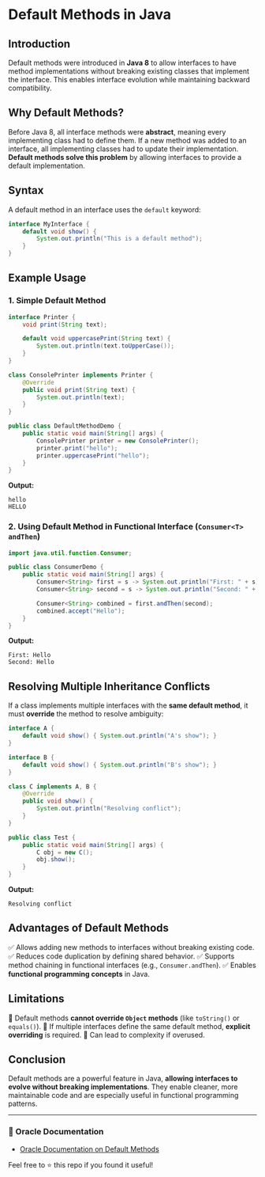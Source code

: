 # Default Methods in Java

## Introduction
Default methods were introduced in **Java 8** to allow interfaces to have method implementations without breaking existing classes that implement the interface. This enables interface evolution while maintaining backward compatibility.

## Why Default Methods?
Before Java 8, all interface methods were **abstract**, meaning every implementing class had to define them. If a new method was added to an interface, all implementing classes had to update their implementation. **Default methods solve this problem** by allowing interfaces to provide a default implementation.

## Syntax
A default method in an interface uses the `default` keyword:

```java
interface MyInterface {
    default void show() {
        System.out.println("This is a default method");
    }
}
```

## Example Usage
### 1. Simple Default Method
```java
interface Printer {
    void print(String text);

    default void uppercasePrint(String text) {
        System.out.println(text.toUpperCase());
    }
}

class ConsolePrinter implements Printer {
    @Override
    public void print(String text) {
        System.out.println(text);
    }
}

public class DefaultMethodDemo {
    public static void main(String[] args) {
        ConsolePrinter printer = new ConsolePrinter();
        printer.print("hello");
        printer.uppercasePrint("hello");
    }
}
```
**Output:**
```
hello
HELLO
```

### 2. Using Default Method in Functional Interface (`Consumer<T> andThen`)
```java
import java.util.function.Consumer;

public class ConsumerDemo {
    public static void main(String[] args) {
        Consumer<String> first = s -> System.out.println("First: " + s);
        Consumer<String> second = s -> System.out.println("Second: " + s);

        Consumer<String> combined = first.andThen(second);
        combined.accept("Hello");
    }
}
```
**Output:**
```
First: Hello
Second: Hello
```

## Resolving Multiple Inheritance Conflicts
If a class implements multiple interfaces with the **same default method**, it must **override** the method to resolve ambiguity:

```java
interface A {
    default void show() { System.out.println("A's show"); }
}

interface B {
    default void show() { System.out.println("B's show"); }
}

class C implements A, B {
    @Override
    public void show() {
        System.out.println("Resolving conflict");
    }
}

public class Test {
    public static void main(String[] args) {
        C obj = new C();
        obj.show();
    }
}
```
**Output:**
```
Resolving conflict
```

## Advantages of Default Methods
✅ Allows adding new methods to interfaces without breaking existing code.
✅ Reduces code duplication by defining shared behavior.
✅ Supports method chaining in functional interfaces (e.g., `Consumer.andThen`).
✅ Enables **functional programming concepts** in Java.

## Limitations
🚫 Default methods **cannot override `Object` methods** (like `toString()` or `equals()`).
🚫 If multiple interfaces define the same default method, **explicit overriding** is required.
🚫 Can lead to complexity if overused.

## Conclusion
Default methods are a powerful feature in Java, **allowing interfaces to evolve without breaking implementations**. They enable cleaner, more maintainable code and are especially useful in functional programming patterns.

---
### 📌 Oracle Documentation
- [Oracle Documentation on Default Methods](https://docs.oracle.com/javase/tutorial/java/IandI/defaultmethods.html)

Feel free to ⭐ this repo if you found it useful!
